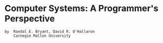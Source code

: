 # Computer Systems: A Programmer's Perspective

    by  Randal E. Bryant, David R. O'Hallaron
        Carnegie Mallon University